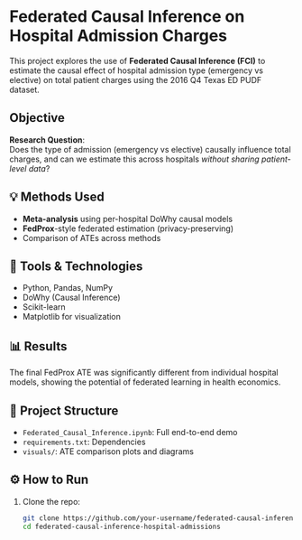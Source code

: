 # Federated Causal Inference on Hospital Admission Charges

This project explores the use of **Federated Causal Inference (FCI)** to estimate the causal effect of hospital admission type (emergency vs elective) on total patient charges using the 2016 Q4 Texas ED PUDF dataset.

##  Objective

**Research Question**:  
Does the type of admission (emergency vs elective) causally influence total charges, and can we estimate this across hospitals *without sharing patient-level data*?

## 💡 Methods Used

- **Meta-analysis** using per-hospital DoWhy causal models
- **FedProx**-style federated estimation (privacy-preserving)
- Comparison of ATEs across methods

## 🧪 Tools & Technologies
- Python, Pandas, NumPy
- DoWhy (Causal Inference)
- Scikit-learn
- Matplotlib for visualization

## 📊 Results
The final FedProx ATE was significantly different from individual hospital models, showing the potential of federated learning in health economics.

## 📁 Project Structure
- `Federated_Causal_Inference.ipynb`: Full end-to-end demo
- `requirements.txt`: Dependencies
- `visuals/`: ATE comparison plots and diagrams

## ⚙️ How to Run

1. Clone the repo:
   ```bash
   git clone https://github.com/your-username/federated-causal-inference-hospital-admissions.git
   cd federated-causal-inference-hospital-admissions


